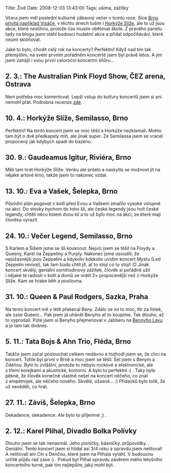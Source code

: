Title: Živě
Date: 2008-12-03 13:43:00
Tags: ušima, zážitky

Včera jsem měl poslední kulturně zábavný večer v tomto roce. Sice [Brno přivítá například Visáče](http://www.last.fm/event/841872), v těchto dnech tuším i [Horkýže Slíže](http://www.last.fm/event/842691), ale to už jsou akce, které nestihnu, protože čas musím obětovat škole. Z pravého panelu tady na blogu jsem stáhl budoucí hudební akce a přidal odpočítávání, které neumí skloňovat.

Jaké to bylo, chodit celý rok na koncerty? Perfektní! Když nad tím tak přemýšlím, na svém prvním pořádném koncertě jsem byl právě letos. A jím jsem zahájil i svou první celoroční koncertní šňůru…

## 2. 3.: The Australian Pink Floyd Show, ČEZ arena, Ostrava

Není potřeba moc komentovat. Lepší vstup do kultury koncertů jsem si ani nemohl přát. Podrobná recenze [zde](http://honzajavorek.cz/blog/shine-on-you-crazy-prasoklokan).

## 10. 4.: Horkýže Slíže, Semilasso, Brno

Perfektní! Na tento koncert jsem se moc těšil a Horkýže nezklamali. Mohlo tam být o dvě předkapely míň, ale jinak super. Ze Semilassa jsem se vracel propocený jak kdybych spadl do bazénu.

## 30. 9.: Gaudeamus Igitur, Riviéra, Brno

Měli tam hrát Horkýže Slíže. Venku ale pršelo a naskytla se možnost jít na nějaké artové kino, takže jsem to nakonec vzdal.

## 13. 10.: Eva a Vašek, Šelepka, Brno

Původní plán *pogovat v kotli* před Evou a Vaškem zmařilo vysoké vstupné na akci. Do stovky bychom do toho šli, ale české legendy jsou holt české legendy, chtěli něco kolem dvou kil a to už bylo moc na akci, ze které mají člověka vyrazit.

## 24. 10.: Večer Legend, Semilasso, Brno

S Karlem a Šišem jsme se šli kouknout. Nejvíc jsem se těšil na Floydy a Queeny, Karel na Zeppeliny a Purply. Nakonec jsme usoudili, že nejúžasnější jsou Zeppelini a kdykoliv kdekoliv uvidím koncert Mystu (Led Zeppelin revival), tak tam budu chtít jít, ať to stojí co to stojí! :D Jinak koncert skvělý, geniální osmihodinový zážitek, člověk si pořádně užil i nějaké té radosti v kotli a domů se vrátil 2× propocenější než z Horkýže Slíže. Kam se hrabe běh a posilovna.

## 31. 10.: Queen & Paul Rodgers, Sazka, Praha

Na tento koncert mě v létě překecal Beny. Zdálo se mi to moc, litr za lístek, ale zase Queeni… Pak jsem já uháněl Benyho ať to koupíme. Tak dlouho, až to vyprodali. Poté jsem si Benyho přejmenoval v Jabberu na [Bennyho Lavu](http://honzajavorek.cz/blog/benny-lava) a je tam tak
dodnes.

## 5. 11.: Tata Bojs & Ahn Trio, Fléda, Brno

Tatáče jsem začal poslouchat celkem nedávno a rozhodl jsem se, že chci na koncert. Tohle byl první v Brně a moc jsem se těšil. Šel jsem s Benym a Zdéňou. Bylo to zvláštní, protože to nebylo rockové a elektronické, ale s třemi korejkami a akustické, komorní. A bylo to perfektní :) . Taky bylo pěkné, že člověk konečně vlastně nešel na koncert něčeho, co znal z empétrojek, ale něčeho nového. Skvělé, úžasné… :) Přídavků bylo tolik, že už nevěděli, co hrát.

## 27. 11.: Záviš, Šelepka, Brno

Dekadence, dekadence. Ale bylo to příjemné ;) .

## 2. 12.: Karel Plíhal, Divadlo Bolka Polívky

Dlouho jsem se tak nenasmál. Jeho písničky, básničky, průpovídky… Geniální. Tento koncert jsem si hlídal asi 3/4 roku a opravdu jsem nelitoval! A nelitovali ani Cín s Denčou, které jsem na Plíhala vytáhl. V budoucnu určitě půjdu rád zase :) . Pokud byl Plíhal opravdu závěrem mého letošního koncertního turné, pak tím nejlepším, jaký mohl být.
